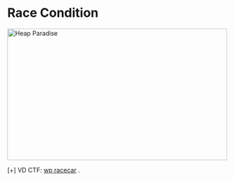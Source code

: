 # Race Condition

<img src="./images/" alt="Heap Paradise" width="500" height="300">

[+] VD CTF: [wp racecar](https://www.youtube.com/watch?v=GxAKQuRmzMY) .
